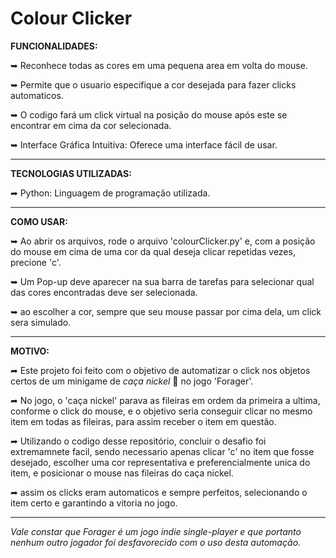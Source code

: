 # Colour Clicker

**FUNCIONALIDADES:**

➥ Reconhece todas as cores em uma pequena area em volta do mouse.

➥ Permite que o usuario especifique a cor desejada para fazer clicks automaticos.

➥ O codigo fará um click virtual na posição do mouse após este se encontrar em cima da cor selecionada.

➥ Interface Gráfica Intuitiva: Oferece uma interface fácil de usar.

___________________________________________________________________________________________________________________________________________________________________

**TECNOLOGIAS UTILIZADAS:**

➦ Python: Linguagem de programação utilizada.

___________________________________________________________________________________________________________________________________________________________________

**COMO USAR:**

➥ Ao abrir os arquivos, rode o arquivo 'colourClicker.py' e, com a posição do mouse em cima de uma cor da qual deseja clicar repetidas vezes, precione 'c'.

➥ Um Pop-up deve aparecer na sua barra de tarefas para selecionar qual das cores encontradas deve ser selecionada.

➥ ao escolher a cor, sempre que seu mouse passar por cima dela, um click sera simulado.


___________________________________________________________________________________________________________________________________________________________________

**MOTIVO:**

➦ Este projeto foi feito com o objetivo de automatizar o click nos objetos certos de um minigame de *caça nickel* 🎰 no jogo 'Forager'.

➦ No jogo, o 'caça nickel' parava as fileiras em ordem da primeira a ultima, conforme o click do mouse, e o objetivo seria conseguir clicar no mesmo item em todas as fileiras, para assim receber o item em questão.

➦ Utilizando o codigo desse repositório, concluir o desafio foi extremamnete facil, sendo necessario apenas clicar 'c' no item que fosse desejado, escolher uma cor representativa e preferencialmente unica do item, e posicionar o mouse nas fileiras do caça nickel.

➦ assim os clicks eram automaticos e sempre perfeitos, selecionando o item certo e garantindo a vitoria no jogo.

___________________________________________________________________________________________________________________________________________________________________

*Vale constar que Forager é um  jogo indie single-player e que portanto nenhum outro jogador foi desfavorecido com o uso desta automação.*

